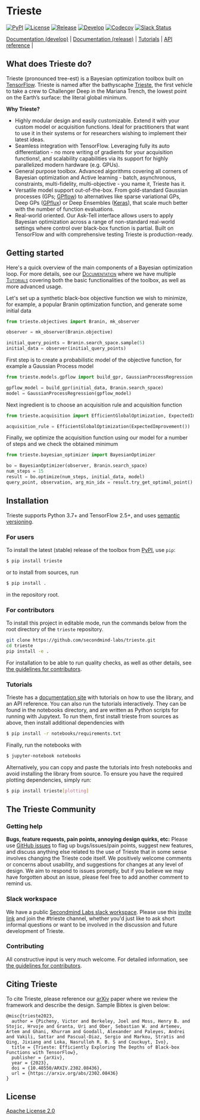 # Trieste

[![PyPI](https://img.shields.io/pypi/v/trieste.svg)](https://pypi.org/project/trieste)
[![License](https://img.shields.io/badge/license-Apache-green.svg)](LICENSE)
[![Release](https://img.shields.io/github/actions/workflow/status/secondmind-labs/trieste/release-checks.yaml?logo=github&label=release%20checks)](https://github.com/secondmind-labs/trieste/actions/workflows/release-checks.yaml)
[![Develop](https://img.shields.io/github/actions/workflow/status/secondmind-labs/trieste/develop-checks.yaml?logo=github&label=develop%20checks)](https://github.com/secondmind-labs/trieste/actions/workflows/develop-checks.yaml)
[![Codecov](https://img.shields.io/codecov/c/github/secondmind-labs/trieste/coverage.svg?branch=develop)](https://app.codecov.io/github/secondmind-labs/trieste/tree/develop)
[![Slack Status](https://img.shields.io/badge/slack-trieste-green.svg?logo=Slack)](https://join.slack.com/t/secondmind-labs/shared_invite/zt-ph07nuie-gMlkle__tjvXBay4FNSLkw)


[Documentation (develop)](https://secondmind-labs.github.io/trieste/develop/index.html) |
[Documentation (release)](https://secondmind-labs.github.io/trieste) |
[Tutorials](https://secondmind-labs.github.io/trieste/tutorials.html) |
[API reference](https://secondmind-labs.github.io/trieste/autoapi.html) |


## What does Trieste do?

Trieste (pronounced tree-est) is a Bayesian optimization toolbox built on [TensorFlow](https://www.tensorflow.org/). Trieste is named after the bathyscaphe [Trieste](https://en.wikipedia.org/wiki/Trieste_%28bathyscaphe%29), the first vehicle to take a crew to Challenger Deep in the Mariana Trench, the lowest point on the Earth’s surface: the literal global minimum.

**Why Trieste?**  
- Highly modular design and easily customizable. Extend it with your custom model or acquisition functions. Ideal for practitioners that want to use it in their systems or for researchers wishing to implement their latest ideas.
- Seamless integration with TensorFlow. Leveraging fully its auto differentiation - no more writing of gradients for your acquisition functions!, and scalability capabilities via its support for highly parallelized modern hardware (e.g. GPUs).
- General purpose toolbox. Advanced algorithms covering all corners of Bayesian optimization and Active learning - batch, asynchronous, constraints, multi-fidelity, multi-objective - you name it, Trieste has it. 
- Versatile model support out-of-the-box. From gold-standard Gaussian processes (GPs; [GPflow](https://github.com/GPflow/GPflow)) to alternatives like sparse variational GPs, Deep GPs ([GPflux](https://github.com/secondmind-labs/GPflux)) or Deep Ensembles ([Keras](https://keras.io/)), that scale much better with the number of function evaluations.
- Real-world oriented. Our Ask-Tell interface allows users to apply Bayesian optimization across a range of non-standard real-world settings where control over black-box function is partial. Built on TensorFlow and with comprehensive testing Trieste is production-ready.


## Getting started

Here's a quick overview of the main components of a Bayesian optimization loop. For more details, see our <span style="font-variant:small-caps;">[Documentation](https://secondmind-labs.github.io/trieste)</span> where we have multiple <span style="font-variant:small-caps;">[Tutorials](https://secondmind-labs.github.io/trieste/tutorials.html)</span> covering both the basic functionalities of the toolbox, as well as more advanced usage.

Let's set up a synthetic black-box objective function we wish to minimize, for example, a popular Branin optimization function, and generate some initial data
```python
from trieste.objectives import Branin, mk_observer

observer = mk_observer(Branin.objective)

initial_query_points = Branin.search_space.sample(5)
initial_data = observer(initial_query_points)
```

First step is to create a probabilistic model of the objective function, for example a Gaussian Process model
```python
from trieste.models.gpflow import build_gpr, GaussianProcessRegression

gpflow_model = build_gpr(initial_data, Branin.search_space)
model = GaussianProcessRegression(gpflow_model)
```

Next ingredient is to choose an acquisition rule and acquisition function
```python
from trieste.acquisition import EfficientGlobalOptimization, ExpectedImprovement

acquisition_rule = EfficientGlobalOptimization(ExpectedImprovement())
```

Finally, we optimize the acquisition function using our model for a number of steps and we check the obtained minimum
```python
from trieste.bayesian_optimizer import BayesianOptimizer

bo = BayesianOptimizer(observer, Branin.search_space)
num_steps = 15
result = bo.optimize(num_steps, initial_data, model)
query_point, observation, arg_min_idx = result.try_get_optimal_point()
```


## Installation

Trieste supports Python 3.7+ and TensorFlow 2.5+, and uses [semantic versioning](https://semver.org/).


### For users

To install the latest (stable) release of the toolbox from [PyPI](https://pypi.org/), use `pip`:
```bash
$ pip install trieste
```
or to install from sources, run
```bash
$ pip install .
```
in the repository root.


### For contributors

To install this project in editable mode, run the commands below from the root directory of the `trieste` repository.
```bash
git clone https://github.com/secondmind-labs/trieste.git
cd trieste
pip install -e .
```
For installation to be able to run quality checks, as well as other details, see [the guidelines for contributors](CONTRIBUTING.md).


### Tutorials

Trieste has a [documentation site](https://secondmind-labs.github.io/trieste) with tutorials on how to use the library, and an API reference. You can also run the tutorials interactively. They can be found in the notebooks directory, and are written as Python scripts for running with Jupytext. To run them, first install trieste from sources as above, then install additional dependencies with
```bash
$ pip install -r notebooks/requirements.txt
```
Finally, run the notebooks with
```bash
$ jupyter-notebook notebooks
```

Alternatively, you can copy and paste the tutorials into fresh notebooks and avoid installing the library from source. To ensure you have the required plotting dependencies, simply run:
```bash
$ pip install trieste[plotting]
```

## The Trieste Community

### Getting help

**Bugs, feature requests, pain points, annoying design quirks, etc:**
Please use [GitHub issues](https://github.com/secondmind-labs/trieste/issues/) to flag up bugs/issues/pain points, suggest new features, and discuss anything else related to the use of Trieste that in some sense involves changing the Trieste code itself. We positively welcome comments or concerns about usability, and suggestions for changes at any level of design. We aim to respond to issues promptly, but if you believe we may have forgotten about an issue, please feel free to add another comment to remind us.


### Slack workspace

We have a public [Secondmind Labs slack workspace](https://secondmind-labs.slack.com/). Please use this [invite link](https://join.slack.com/t/secondmind-labs/shared_invite/zt-ph07nuie-gMlkle__tjvXBay4FNSLkw) and join the #trieste channel, whether you'd just like to ask short informal questions or want to be involved in the discussion and future development of Trieste.


### Contributing

All constructive input is very much welcome. For detailed information, see [the guidelines for contributors](CONTRIBUTING.md).


## Citing Trieste

To cite Trieste, please reference our [arXiv](https://arxiv.org/abs/2302.08436) paper where we review the framework and describe the design. Sample Bibtex is given below:

```
@misc{trieste2023,
  author = {Picheny, Victor and Berkeley, Joel and Moss, Henry B. and Stojic, Hrvoje and Granta, Uri and Ober, Sebastian W. and Artemev, Artem and Ghani, Khurram and Goodall, Alexander and Paleyes, Andrei and Vakili, Sattar and Pascual-Diaz, Sergio and Markou, Stratis and Qing, Jixiang and Loka, Nasrulloh R. B. S and Couckuyt, Ivo},
  title = {Trieste: Efficiently Exploring The Depths of Black-box Functions with TensorFlow},
  publisher = {arXiv},
  year = {2023},
  doi = {10.48550/ARXIV.2302.08436},
  url = {https://arxiv.org/abs/2302.08436}
}
```

## License

[Apache License 2.0](LICENSE)
